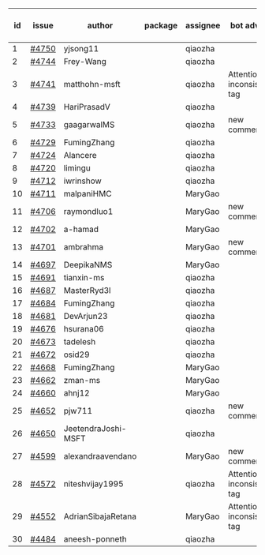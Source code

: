 | id | issue | author | package | assignee | bot advice | created date of issue | target release date | date from target |
| ------ | ------ | ------ | ------ | ------ | ------ | ------ | ------ | :-----: |
| 1 | [#4750](https://github.com/Azure/sdk-release-request/issues/4750) | yjsong11 |  | qiaozha |  | 11-09 | 11-24 |  |
| 2 | [#4744](https://github.com/Azure/sdk-release-request/issues/4744) | Frey-Wang |  | qiaozha |  | 11-09 | 11-24 |  |
| 3 | [#4741](https://github.com/Azure/sdk-release-request/issues/4741) | matthohn-msft |  | qiaozha | Attention to inconsistent tag | 11-09 | 11-24 |  |
| 4 | [#4739](https://github.com/Azure/sdk-release-request/issues/4739) | HariPrasadV |  | qiaozha |  | 11-08 | 11-24 |  |
| 5 | [#4733](https://github.com/Azure/sdk-release-request/issues/4733) | gaagarwalMS |  | qiaozha | new comment. | 11-08 | 11-24 |  |
| 6 | [#4729](https://github.com/Azure/sdk-release-request/issues/4729) | FumingZhang |  | qiaozha |  | 11-08 | 11-24 |  |
| 7 | [#4724](https://github.com/Azure/sdk-release-request/issues/4724) | Alancere |  | qiaozha |  | 11-07 | 11-24 |  |
| 8 | [#4720](https://github.com/Azure/sdk-release-request/issues/4720) | limingu |  | qiaozha |  | 11-06 | 11-24 |  |
| 9 | [#4712](https://github.com/Azure/sdk-release-request/issues/4712) | iwrinshow |  | qiaozha |  | 11-06 | 11-24 |  |
| 10 | [#4711](https://github.com/Azure/sdk-release-request/issues/4711) | malpaniHMC |  | MaryGao |  | 11-03 | 11-24 |  |
| 11 | [#4706](https://github.com/Azure/sdk-release-request/issues/4706) | raymondluo1 |  | MaryGao | new comment. | 11-03 | 11-24 |  |
| 12 | [#4702](https://github.com/Azure/sdk-release-request/issues/4702) | a-hamad |  | MaryGao |  | 10-31 | 11-24 |  |
| 13 | [#4701](https://github.com/Azure/sdk-release-request/issues/4701) | ambrahma |  | MaryGao | new comment. | 10-30 | 11-24 |  |
| 14 | [#4697](https://github.com/Azure/sdk-release-request/issues/4697) | DeepikaNMS |  | MaryGao |  | 10-30 | 11-24 |  |
| 15 | [#4691](https://github.com/Azure/sdk-release-request/issues/4691) | tianxin-ms |  | qiaozha |  | 10-27 | 11-24 |  |
| 16 | [#4687](https://github.com/Azure/sdk-release-request/issues/4687) | MasterRyd3l |  | qiaozha |  | 10-26 | 11-24 |  |
| 17 | [#4684](https://github.com/Azure/sdk-release-request/issues/4684) | FumingZhang |  | qiaozha |  | 10-26 | 11-24 |  |
| 18 | [#4681](https://github.com/Azure/sdk-release-request/issues/4681) | DevArjun23 |  | qiaozha |  | 10-24 | 11-24 |  |
| 19 | [#4676](https://github.com/Azure/sdk-release-request/issues/4676) | hsurana06 |  | qiaozha |  | 10-23 | 11-24 |  |
| 20 | [#4673](https://github.com/Azure/sdk-release-request/issues/4673) | tadelesh |  | qiaozha |  | 10-23 | 11-24 |  |
| 21 | [#4672](https://github.com/Azure/sdk-release-request/issues/4672) | osid29 |  | qiaozha |  | 10-23 | 11-24 |  |
| 22 | [#4668](https://github.com/Azure/sdk-release-request/issues/4668) | FumingZhang |  | MaryGao |  | 10-20 | 11-24 |  |
| 23 | [#4662](https://github.com/Azure/sdk-release-request/issues/4662) | zman-ms |  | MaryGao |  | 10-18 | 11-24 |  |
| 24 | [#4660](https://github.com/Azure/sdk-release-request/issues/4660) | ahnj12 |  | MaryGao |  | 10-17 | 11-24 |  |
| 25 | [#4652](https://github.com/Azure/sdk-release-request/issues/4652) | pjw711 |  | qiaozha | new comment. | 10-13 | 11-24 |  |
| 26 | [#4650](https://github.com/Azure/sdk-release-request/issues/4650) | JeetendraJoshi-MSFT |  | qiaozha |  | 10-13 | 11-24 |  |
| 27 | [#4599](https://github.com/Azure/sdk-release-request/issues/4599) | alexandraavendano |  | MaryGao | new comment. | 10-02 | 10-27 |  |
| 28 | [#4572](https://github.com/Azure/sdk-release-request/issues/4572) | niteshvijay1995 |  | qiaozha | Attention to inconsistent tag | 09-26 | 10-27 |  |
| 29 | [#4552](https://github.com/Azure/sdk-release-request/issues/4552) | AdrianSibajaRetana |  | MaryGao | Attention to inconsistent tag | 09-22 | 10-27 |  |
| 30 | [#4484](https://github.com/Azure/sdk-release-request/issues/4484) | aneesh-ponneth |  | qiaozha |  | 08-31 | 09-22 |  |

